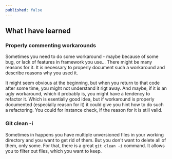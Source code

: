 ```yaml
---
published: false
---
```

## What I have learned

### Properly commenting workarounds
Sometimes you need to do some workaround - maybe because of some bug, or lack of features in framework you use... There might be many reasons for it. It is necessary to properly document such a workaround and describe reasons why you used it. 

It might seem obvious at the beginning, but when you return to that code after some time, you might not understand it rigt away. And maybe, if it is an ugly workaround, which it probably is, you might have a tendency to refactor it. Which is esentially good idea, but if workaround is properly documented (especially reason for it) it could give you hint how to do such a refactoring. You could for instance check, if the reason for it is still valid.


### Git clean -i
Sometimes in happens you have multiple unversioned files in your working directory and you want to get rid of them. But you don't want to delete all of them, only some. For that, there is a great `git clean -i` command. It allows you to filter out files, which you want to keep.
